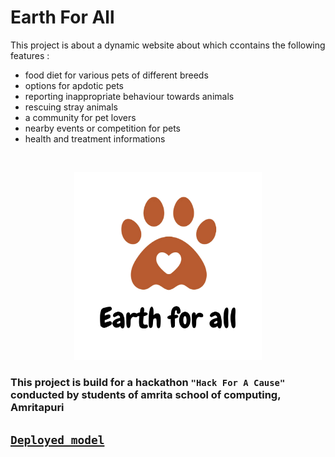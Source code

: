 # Earth For All
This project is about a dynamic website about which ccontains the following features :
- food diet for various pets of different breeds
- options for apdotic pets
- reporting inappropriate behaviour towards animals
- rescuing stray animals
- a community for pet lovers
- nearby events or competition for pets
- health and treatment informations
<br>

<p align="center">
<img src=".logos/main.png" width="300">
</p>

### This project is build for a hackathon `"Hack For A Cause"` conducted by students of amrita school of computing, Amritapuri

## [`Deployed model`](https://abhinandarun-02.github.io/Earth-For-All/)
